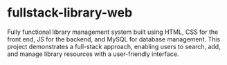 # fullstack-library-web
Fully functional library management system built using HTML, CSS for the front end, JS for the backend, and MySQL for database management. This project demonstrates a full-stack approach, enabling users to search, add, and manage library resources with a user-friendly interface.
